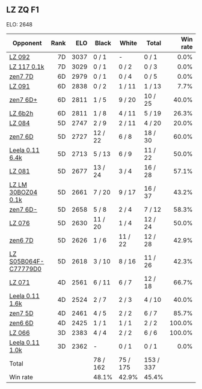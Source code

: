 ## LZ ZQ F1 ##

ELO: 2648

Opponent | Rank | ELO | Black | White | Total | Win rate
---------|-----:|----:|-------|-------|-------|-------:
[LZ 092](LZ%20092.md) | 7D | 3037 | 0 / 1 | - | 0 / 1 | 0.0%
[LZ 117 0.1k](LZ%20117%200.1k.md) | 7D | 3029 | 0 / 1 | 0 / 2 | 0 / 3 | 0.0%
[zen7 7D](zen7%207D.md) | 6D | 2979 | 0 / 1 | 0 / 4 | 0 / 5 | 0.0%
[LZ 091](LZ%20091.md) | 6D | 2838 | 0 / 2 | 1 / 11 | 1 / 13 | 7.7%
[zen7 6D+](zen7%206D+.md) | 6D | 2811 | 1 / 5 | 9 / 20 | 10 / 25 | 40.0%
[LZ 6b2h](LZ%206b2h.md) | 6D | 2811 | 1 / 8 | 4 / 11 | 5 / 19 | 26.3%
[LZ 084](LZ%20084.md) | 5D | 2747 | 2 / 9 | 2 / 11 | 4 / 20 | 20.0%
[zen7 6D](zen7%206D.md) | 5D | 2727 | 12 / 22 | 6 / 8 | 18 / 30 | 60.0%
[Leela 0.11 6.4k](Leela%200.11%206.4k.md) | 5D | 2713 | 5 / 13 | 6 / 9 | 11 / 22 | 50.0%
[LZ 081](LZ%20081.md) | 5D | 2677 | 13 / 24 | 3 / 4 | 16 / 28 | 57.1%
[LZ LM 30BOZ04 0.1k](LZ%20LM%2030BOZ04%200.1k.md) | 5D | 2661 | 7 / 20 | 9 / 17 | 16 / 37 | 43.2%
[zen7 6D-](zen7%206D-.md) | 5D | 2658 | 5 / 8 | 2 / 4 | 7 / 12 | 58.3%
[LZ 076](LZ%20076.md) | 5D | 2630 | 11 / 20 | 1 / 4 | 12 / 24 | 50.0%
[zen6 7D](zen6%207D.md) | 5D | 2626 | 1 / 6 | 11 / 22 | 12 / 28 | 42.9%
[LZ S05B064F-C77779D0](LZ%20S05B064F-C77779D0.md) | 5D | 2618 | 3 / 10 | 8 / 16 | 11 / 26 | 42.3%
[LZ 071](LZ%20071.md) | 4D | 2561 | 6 / 11 | 6 / 7 | 12 / 18 | 66.7%
[Leela 0.11 1.6k](Leela%200.11%201.6k.md) | 4D | 2524 | 2 / 7 | 2 / 3 | 4 / 10 | 40.0%
[zen7 5D](zen7%205D.md) | 4D | 2461 | 4 / 5 | 2 / 2 | 6 / 7 | 85.7%
[zen6 6D](zen6%206D.md) | 4D | 2425 | 1 / 1 | 1 / 1 | 2 / 2 | 100.0%
[LZ 066](LZ%20066.md) | 3D | 2383 | 4 / 4 | 2 / 2 | 6 / 6 | 100.0%
[Leela 0.11 1.0k](Leela%200.11%201.0k.md) | 3D | 2362 | - | 0 / 1 | 0 / 1 | 0.0%
Total | | | 78 / 162 | 75 / 175 | 153 / 337 | 
Win rate| | | 48.1% | 42.9% | 45.4% | 
